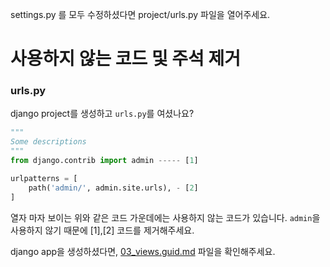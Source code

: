 
settings.py 를 모두 수정하셨다면 project/urls.py 파일을 열어주세요.

# 사용하지 않는 코드 및 주석 제거

### urls.py
django project를 생성하고 `urls.py`를 여셨나요?

```python
"""
Some descriptions
"""
from django.contrib import admin ----- [1]

urlpatterns = [
    path('admin/', admin.site.urls), - [2]
]

```
열자 마자 보이는 위와 같은 코드 가운데에는 사용하지 않는 코드가 있습니다.
`admin`을 사용하지 않기 때문에 [1],[2] 코드를 제거해주세요.

django app을 생성하셨다면, [03_views.guid.md](https://github.com/wecode-bootcamp-korea/westagram-backend/blob/master/guide/03_views_guid.md) 파일을 확인해주세요.
